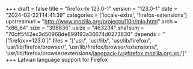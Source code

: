 +++
draft = false
title = "firefox-lv 123.0-1"
version = "123.0-1"
date = "2024-02-22T14:41:39"
categories = ['locale-extra', 'firefox-extensions']
upstreamurl = "http://www.mozilla.org/projects/l10n/mlp.html"
arch = "x86_64"
size = "398836"
usize = "463234"
sha1sum = "70cff5f42ec3d50968de899193a36674d0273830"
depends = "['firefox>=123.0']"
files = "['usr/', 'usr/lib/', 'usr/lib/firefox/', 'usr/lib/firefox/browser/', 'usr/lib/firefox/browser/extensions/', 'usr/lib/firefox/browser/extensions/langpack-lv@firefox.mozilla.org.xpi']"
+++
Latvian language support for Firefox